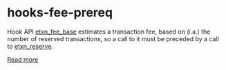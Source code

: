 # hooks-fee-prereq

Hook API [etxn_fee_base](https://xrpl-hooks.readme.io/reference/etxn_fee_base) estimates a transaction fee, based on (i.a.) the number of reserved transactions, so a call to it must be preceded by a call to [etxn_reserve](https://xrpl-hooks.readme.io/reference/etxn_reserve).

[Read more](https://xrpl-hooks.readme.io/docs/hook-fees)
